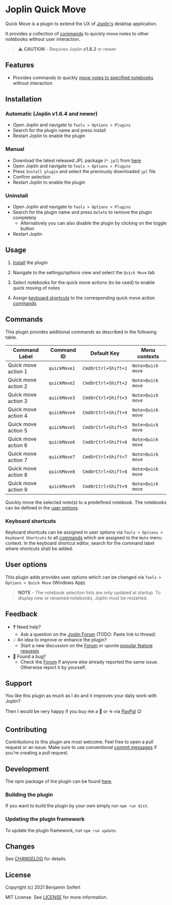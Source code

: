 # Joplin Quick Move

Quick Move is a plugin to extend the UX of [Joplin's](https://joplinapp.org/) desktop application.

It provides a collection of [commands](#commands) to quickly move notes to other notebooks without user interaction.

> :warning: **CAUTION** - Requires Joplin **v1.8.2** or newer

## Features

- Provides commands to quickly [move notes to specified notebooks](#usage) without interaction

## Installation

### Automatic (Joplin v1.6.4 and newer)

- Open Joplin and navigate to `Tools > Options > Plugins`
- Search for the plugin name and press install
- Restart Joplin to enable the plugin

### Manual

- Download the latest released JPL package (`*.jpl`) from [here](https://github.com/benji300/joplin-quick-move/releases)
- Open Joplin and navigate to `Tools > Options > Plugins`
- Press `Install plugin` and select the previously downloaded `jpl` file
- Confirm selection
- Restart Joplin to enable the plugin

### Uninstall

- Open Joplin and navigate to `Tools > Options > Plugins`
- Search for the plugin name and press `Delete` to remove the plugin completely
  - Alternatively you can also disable the plugin by clicking on the toggle button
- Restart Joplin

## Usage

1. [Install](#installation) the plugin

1. Navigate to the settings/options view and select the `Quick Move` tab

1. Select notebooks for the quick move actions (to be used) to enable quick moving of notes

1. Assign [keyboard shortcuts](#keyboard-shortcuts) to the corresponding quick move action [commands](#commands)

## Commands

This plugin provides additional commands as described in the following table.

| Command Label       | Command ID   | Default Key         | Menu contexts     |
| ------------------- | ------------ | ------------------- | ----------------- |
| Quick move action 1 | `quickMove1` | `CmdOrCtrl+Shift+1` | `Note>Quick move` |
| Quick move action 2 | `quickMove2` | `CmdOrCtrl+Shift+2` | `Note>Quick move` |
| Quick move action 3 | `quickMove3` | `CmdOrCtrl+Shift+3` | `Note>Quick move` |
| Quick move action 4 | `quickMove4` | `CmdOrCtrl+Shift+4` | `Note>Quick move` |
| Quick move action 5 | `quickMove5` | `CmdOrCtrl+Shift+5` | `Note>Quick move` |
| Quick move action 6 | `quickMove6` | `CmdOrCtrl+Shift+6` | `Note>Quick move` |
| Quick move action 7 | `quickMove7` | `CmdOrCtrl+Shift+7` | `Note>Quick move` |
| Quick move action 8 | `quickMove8` | `CmdOrCtrl+Shift+8` | `Note>Quick move` |
| Quick move action 9 | `quickMove9` | `CmdOrCtrl+Shift+9` | `Note>Quick move` |

Quickly move the selected note(s) to a predefined notebook. The notebooks can be defined in the [user options](#user-options).

### Keyboard shortcuts

Keyboard shortcuts can be assigned in user options via `Tools > Options > Keyboard Shortcuts` to all [commands](#commands) which are assigned to the `Note` menu context.
In the keyboard shortcut editor, search for the command label where shortcuts shall be added.

## User options

This plugin adds provides user options which can be changed via `Tools > Options > Quick Move` (Windows App).

> **NOTE** - The notebook selection lists are only updated at startup. To display new or renamed notebooks, Joplin must be restarted.

## Feedback

- :question: Need help?
  - Ask a question on the [Joplin Forum](https://discourse.joplinapp.org/c/plugins/18) (TODO: Paste link to thread)
- :bulb: An idea to improve or enhance the plugin?
  - Start a new discussion on the [Forum](https://discourse.joplinapp.org/c/plugins/18) or upvote [popular feature requests](https://github.com/benji300/joplin-commands/issues?q=is%3Aissue+is%3Aopen+label%3Aenhancement+sort%3Areactions-%2B1-desc+)
- :bug: Found a bug?
  - Check the [Forum](https://discourse.joplinapp.org/c/plugins/18) if anyone else already reported the same issue. Otherwise report it by yourself.

## Support

You like this plugin as much as I do and it improves your daily work with Joplin?

Then I would be very happy if you buy me a :beer: or :coffee: via [PayPal](https://www.paypal.com/donate?hosted_button_id=6FHDGK3PTNU22) :wink:

## Contributing

Contributions to this plugin are most welcome. Feel free to open a pull request or an issue.
Make sure to use conventional [commit messages](https://github.com/pvdlg/conventional-commit-types) if you're creating a pull request.

## Development

The npm package of the plugin can be found [here](https://www.npmjs.com/package/joplin-plugin-quick-move).

### Building the plugin

If you want to build the plugin by your own simply run `npm run dist`.

### Updating the plugin framework

To update the plugin framework, run `npm run update`.

## Changes

See [CHANGELOG](./CHANGELOG.md) for details.

## License

Copyright (c) 2021 Benjamin Seifert

MIT License. See [LICENSE](./LICENSE) for more information.
